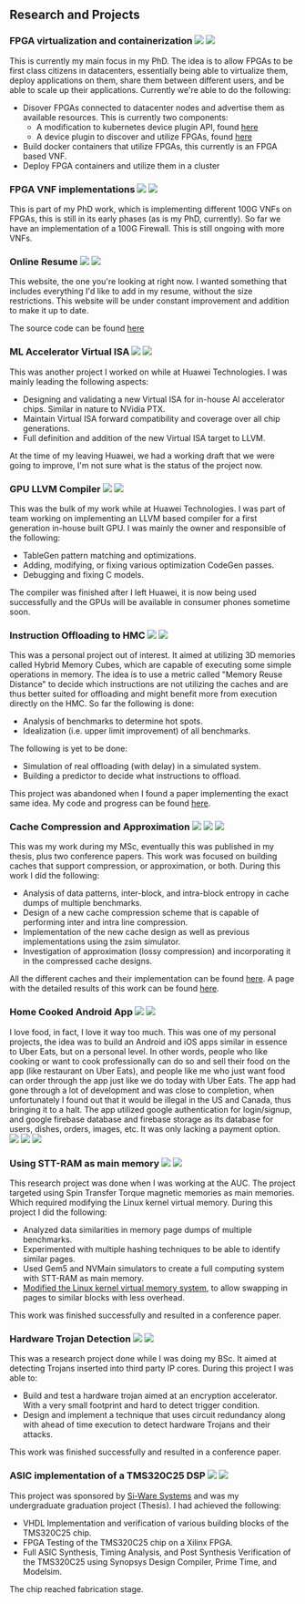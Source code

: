 ## Research and Projects

### FPGA virtualization and containerization ![](https://img.shields.io/badge/-University%20of%20Toronto-yellowgreen) ![](https://img.shields.io/badge/status-Ongoing-yellow)

This is currently my main focus in my PhD. The idea is to allow FPGAs to be first class citizens in datacenters, essentially being able to virtualize them, deploy applications on them, share them between different users, and be able to scale up their applications. Currently we're able to do the following:
* Disover FPGAs connected to datacenter nodes and advertise them as available resources. This is currently two components:
  * A modification to kubernetes device plugin API, found [here](https://github.com/kubernetes/kubernetes/pull/91190)
  * A device plugin to discover and utilize FPGAs, found [here](https://github.com/mewais/FPGA-K8s-DevicePlugin)
* Build docker containers that utilize FPGAs, this currently is an FPGA based VNF.
* Deploy FPGA containers and utilize them in a cluster  
  

### FPGA VNF implementations ![](https://img.shields.io/badge/-University%20of%20Toronto-yellowgreen) ![](https://img.shields.io/badge/status-Ongoing-yellow)

This is part of my PhD work, which is implementing different 100G VNFs on FPGAs, this is still in its early phases (as is my PhD, currently). So far we have an implementation of a 100G Firewall. This is still ongoing with more VNFs.  
  

### Online Resume ![](https://img.shields.io/badge/-Personal-informational) ![](https://img.shields.io/badge/status-Finished-green)
This website, the one you're looking at right now. I wanted something that includes everything I'd like to add in my resume, without the size restrictions. This website will be under constant improvement and addition to make it up to date.

The source code can be found [here](https://github.com/mewais/Resume)


### ML Accelerator Virtual ISA ![](https://img.shields.io/badge/-Huawei%20Technologies-brown) ![](https://img.shields.io/badge/status-Finished-green)

This was another project I worked on while at Huawei Technologies. I was mainly leading the following aspects:
* Designing and validating a new Virtual ISA for in-house AI accelerator chips. Similar in nature to NVidia PTX.
* Maintain Virtual ISA forward compatibility and coverage over all chip generations.
* Full definition and addition of the new Virtual ISA target to LLVM.

At the time of my leaving Huawei, we had a working draft that we were going to improve, I'm not sure what is the status of the project now.  
  

### GPU LLVM Compiler ![](https://img.shields.io/badge/-Huawei%20Technologies-brown) ![](https://img.shields.io/badge/status-Finished-green)

This was the bulk of my work while at Huawei Technologies. I was part of team working on implementing an LLVM based compiler for a first generation in-house built GPU. I was mainly the owner and responsible of the following:
* TableGen pattern matching and optimizations.
* Adding, modifying, or fixing various optimization CodeGen passes.
* Debugging and fixing C models.

The compiler was finished after I left Huawei, it is now being used successfully and the GPUs will be available in consumer phones sometime soon.  
  

### Instruction Offloading to HMC ![](https://img.shields.io/badge/-Personal-informational) ![](https://img.shields.io/badge/status-Abandoned-red)

This was a personal project out of interest. It aimed at utilizing 3D memories called Hybrid Memory Cubes, which are capable of executing some simple operations in memory. The idea is to use a metric called "Memory Reuse Distance" to decide which instructions are not utilizing the caches and are thus better suited for offloading and might benefit more from execution directly on the HMC. So far the following is done:
* Analysis of benchmarks to determine hot spots.
* Idealization (i.e. upper limit improvement) of all benchmarks.  

The following is yet to be done:
* Simulation of real offloading (with delay) in a simulated system.
* Building a predictor to decide what instructions to offload.

This project was abandoned when I found a paper implementing the exact same idea. My code and progress can be found [here](https://github.com/mewais/AwesomeInstructionOffloading).  
  

### Cache Compression and Approximation ![](https://img.shields.io/badge/-University%20of%20British%20Columbia-blueviolet) ![](https://img.shields.io/badge/status-Finished-green) [![](https://img.shields.io/badge/-Detailed%20Results-important)](/CacheCompression)

This was my work during my MSc, eventually this was published in my thesis, plus two conference papers. This work was focused on building caches that support compression, or approximation, or both. During this work I did the following:
* Analysis of data patterns, inter-block, and intra-block entropy in cache dumps of multiple benchmarks.
* Design of a new cache compression scheme that is capable of performing inter and intra line compression.
* Implementation of the new cache design as well as previous implementations using the zsim simulator.
* Investigation of approximation (lossy compression) and incorporating it in the compressed cache designs.  

All the different caches and their implementation can be found [here](https://github.com/mewais/zsim-CacheCompression). A page with the detailed results of this work can be found [here](/CacheCompression).  
  

### Home Cooked Android App ![](https://img.shields.io/badge/-Personal-informational) ![](https://img.shields.io/badge/status-Abandoned-red)

I love food, in fact, I love it way too much. This was one of my personal projects, the idea was to build an Android and iOS apps similar in essence to Uber Eats, but on a personal level. In other words, people who like cooking or want to cook professionally can do so and sell their food on the app (like restaurant on Uber Eats), and people like me who just want food can order through the app just like we do today with Uber Eats. The app had gone through a lot of development and was close to completion, when unfortunately I found out that it would be illegal in the US and Canada, thus bringing it to a halt.
The app utilized google authentication for login/signup, and google firebase database and firebase storage as its database for users, dishes, orders, images, etc. It was only lacking a payment option.  
![](assets/images/app1.png)
![](assets/images/app2.png)
![](assets/images/app3.png)  
  

### Using STT-RAM as main memory ![](https://img.shields.io/badge/-American%20University%20of%20Cairo-ff69b4) ![](https://img.shields.io/badge/status-Finished-green)

This research project was done when I was working at the AUC. The project targeted using Spin Transfer Torque magnetic memories as main memories. Which required modifying the Linux kernel virtual memory. During this project I did the following:
* Analyzed data similarities in memory page dumps of multiple benchmarks.
* Experimented with multiple hashing techniques to be able to identify similar pages.
* Used Gem5 and NVMain simulators to create a full computing system with STT-RAM as main memory.
* [Modified the Linux kernel virtual memory system](https://github.com/mewais/NVMLinux), to allow swapping in pages to similar blocks with less overhead.  

This work was finished successfully and resulted in a conference paper.  
  

### Hardware Trojan Detection ![](https://img.shields.io/badge/-Alexandria%20University-9cf) ![](https://img.shields.io/badge/status-Finished-green)

This was a research project done while I was doing my BSc. It aimed at detecting Trojans inserted into third party IP cores. During this project I was able to:
* Build and test a hardware trojan aimed at an encryption accelerator. With a very small footprint and hard to detect trigger condition.
* Design and implement a technique that uses circuit redundancy along with ahead of time execution to detect hardware Trojans and their attacks.  

This work was finished successfully and resulted in a conference paper.  
  

### ASIC implementation of a TMS320C25 DSP ![](https://img.shields.io/badge/-Alexandria%20University-9cf) ![](https://img.shields.io/badge/status-Finished-green)

This project was sponsored by [Si-Ware Systems](https://www.si-ware.com/) and was my undergraduate graduation project (Thesis). I had achieved the following:
* VHDL Implementation and verification of various building blocks of the TMS320C25 chip.
* FPGA Testing of the TMS320C25 chip on a Xilinx FPGA.
* Full ASIC Synthesis, Timing Analysis, and Post Synthesis Verification of the TMS320C25 using Synopsys Design Compiler, Prime Time, and Modelsim.  

The chip reached fabrication stage.  
